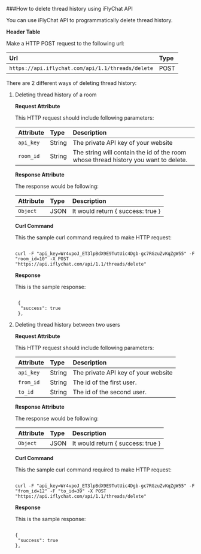 ###How to delete thread history using iFlyChat API

You can use iFlyChat API to programmatically delete thread history.

**Header Table**

Make a HTTP POST request to the following url:

| Url        | Type           |
| :------------- |:------------- |
| `https://api.iflychat.com/api/1.1/threads/delete` | POST |

There are 2 different ways of deleting thread history:

1. Deleting thread history of a room

    **Request Attribute**

    This HTTP request should include following parameters:

    | Attribute        | Type          | Description |
    | :------------- |:------------- | :-------------|
    |`api_key` | String | The private API key of your website |
    | `room_id` | String | The string will contain the id of the room whose thread history you want to delete. |

    **Response Attribute**

    The response would be following:

    | Attribute        | Type          | Description |
    | :------------- |:------------- | :-------------|
    | `Object` | JSON | It would return { success: true } |

    **Curl Command**

    This the sample curl command required to make HTTP request:

    ~~~

    curl -F "api_key=Wr4vpoJ_ET3lpBdX9E9TutUic4Dgb-gc7RGzuZvKqZgW55" -F "room_id=10" -X POST "https://api.iflychat.com/api/1.1/threads/delete"

    ~~~

    **Response**

    This is the sample response:

    ~~~

     {
      "success": true
     },

    ~~~

2. Deleting thread history between two users

    **Request Attribute**

    This HTTP request should include following parameters:

    | Attribute        | Type          | Description |
    | :------------- |:------------- | :-------------|
    | `api_key` | String | The private API key of your website |
    | `from_id` | String | The id of the first user. |
    | `to_id` | String |The id of the second user. |

    **Response Attribute**

    The response would be following:

    | Attribute        | Type          | Description |
    | :------------- |:------------- | :-------------|
    | `Object` | JSON | It would return { success: true } |

    **Curl Command**

    This the sample curl command required to make HTTP request:

    ~~~

    curl -F "api_key=Wr4vpoJ_ET3lpBdX9E9TutUic4Dgb-gc7RGzuZvKqZgW55" -F "from_id=12" -F "to_id=39" -X POST "https://api.iflychat.com/api/1.1/threads/delete"

    ~~~

    **Response**

    This is the sample response:

    ~~~

    {
     "success": true
    },

    ~~~
